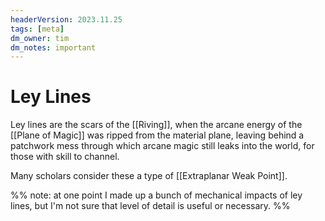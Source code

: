 ```yaml
---
headerVersion: 2023.11.25
tags: [meta]
dm_owner: tim
dm_notes: important
---
```

# Ley Lines

Ley lines are the scars of the [[Riving]], when the arcane energy of the [[Plane of Magic]] was ripped from the material plane, leaving behind a patchwork mess through which arcane magic still leaks into the world, for those with skill to channel. 

Many scholars consider these a type of [[Extraplanar Weak Point]]. 

%% note: at one point I made up a bunch of mechanical impacts of ley lines, but I'm not sure that level of detail is useful or necessary. %%